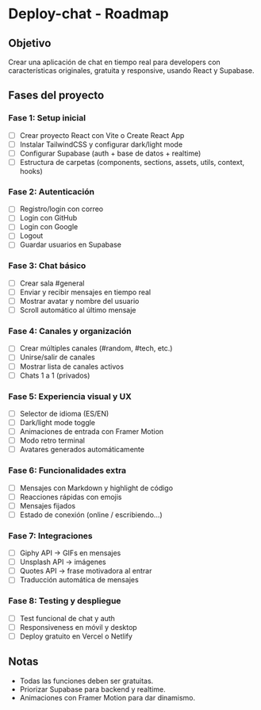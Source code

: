 # Deploy-chat - Roadmap

## Objetivo
Crear una aplicación de chat en tiempo real para developers con características originales, gratuita y responsive, usando React y Supabase.

## Fases del proyecto

### Fase 1: Setup inicial
- [ ] Crear proyecto React con Vite o Create React App
- [ ] Instalar TailwindCSS y configurar dark/light mode
- [ ] Configurar Supabase (auth + base de datos + realtime)
- [ ] Estructura de carpetas (components, sections, assets, utils, context, hooks)

### Fase 2: Autenticación
- [ ] Registro/login con correo
- [ ] Login con GitHub
- [ ] Login con Google
- [ ] Logout
- [ ] Guardar usuarios en Supabase

### Fase 3: Chat básico
- [ ] Crear sala #general
- [ ] Enviar y recibir mensajes en tiempo real
- [ ] Mostrar avatar y nombre del usuario
- [ ] Scroll automático al último mensaje

### Fase 4: Canales y organización
- [ ] Crear múltiples canales (#random, #tech, etc.)
- [ ] Unirse/salir de canales
- [ ] Mostrar lista de canales activos
- [ ] Chats 1 a 1 (privados)

### Fase 5: Experiencia visual y UX
- [ ] Selector de idioma (ES/EN) 
- [ ] Dark/light mode toggle
- [ ] Animaciones de entrada con Framer Motion
- [ ] Modo retro terminal
- [ ] Avatares generados automáticamente

### Fase 6: Funcionalidades extra
- [ ] Mensajes con Markdown y highlight de código
- [ ] Reacciones rápidas con emojis
- [ ] Mensajes fijados
- [ ] Estado de conexión (online / escribiendo…)

### Fase 7: Integraciones
- [ ] Giphy API → GIFs en mensajes
- [ ] Unsplash API → imágenes
- [ ] Quotes API → frase motivadora al entrar
- [ ] Traducción automática de mensajes

### Fase 8: Testing y despliegue
- [ ] Test funcional de chat y auth
- [ ] Responsiveness en móvil y desktop
- [ ] Deploy gratuito en Vercel o Netlify

## Notas
- Todas las funciones deben ser gratuitas.
- Priorizar Supabase para backend y realtime.
- Animaciones con Framer Motion para dar dinamismo.

